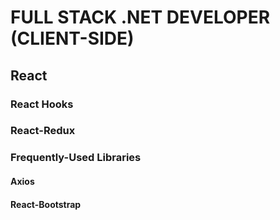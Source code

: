 
# FULL STACK .NET DEVELOPER (CLIENT-SIDE)

## React

### React Hooks
### React-Redux
### Frequently-Used Libraries
#### Axios
#### React-Bootstrap
